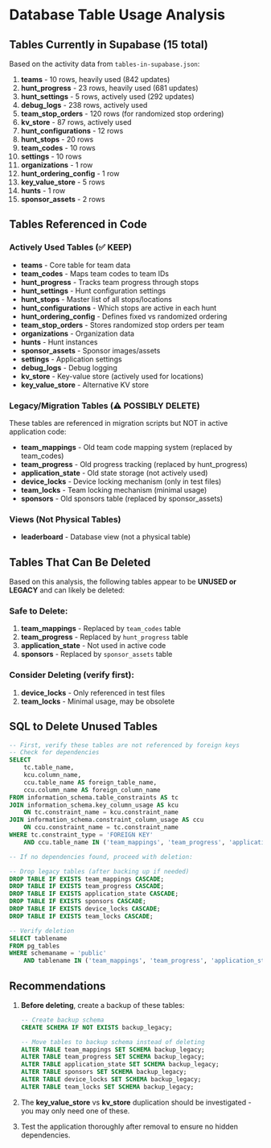 # Database Table Usage Analysis

## Tables Currently in Supabase (15 total)

Based on the activity data from `tables-in-supabase.json`:

1. **teams** - 10 rows, heavily used (842 updates)
2. **hunt_progress** - 23 rows, heavily used (681 updates)
3. **hunt_settings** - 5 rows, actively used (292 updates)
4. **debug_logs** - 238 rows, actively used
5. **team_stop_orders** - 120 rows (for randomized stop ordering)
6. **kv_store** - 87 rows, actively used
7. **hunt_configurations** - 12 rows
8. **hunt_stops** - 20 rows
9. **team_codes** - 10 rows
10. **settings** - 10 rows
11. **organizations** - 1 row
12. **hunt_ordering_config** - 1 row
13. **key_value_store** - 5 rows
14. **hunts** - 1 row
15. **sponsor_assets** - 2 rows

## Tables Referenced in Code

### Actively Used Tables (✅ KEEP)
- **teams** - Core table for team data
- **team_codes** - Maps team codes to team IDs
- **hunt_progress** - Tracks team progress through stops
- **hunt_settings** - Hunt configuration settings
- **hunt_stops** - Master list of all stops/locations
- **hunt_configurations** - Which stops are active in each hunt
- **hunt_ordering_config** - Defines fixed vs randomized ordering
- **team_stop_orders** - Stores randomized stop orders per team
- **organizations** - Organization data
- **hunts** - Hunt instances
- **sponsor_assets** - Sponsor images/assets
- **settings** - Application settings
- **debug_logs** - Debug logging
- **kv_store** - Key-value store (actively used for locations)
- **key_value_store** - Alternative KV store

### Legacy/Migration Tables (⚠️ POSSIBLY DELETE)
These tables are referenced in migration scripts but NOT in active application code:

- **team_mappings** - Old team code mapping system (replaced by team_codes)
- **team_progress** - Old progress tracking (replaced by hunt_progress)
- **application_state** - Old state storage (not actively used)
- **device_locks** - Device locking mechanism (only in test files)
- **team_locks** - Team locking mechanism (minimal usage)
- **sponsors** - Old sponsors table (replaced by sponsor_assets)

### Views (Not Physical Tables)
- **leaderboard** - Database view (not a physical table)

## Tables That Can Be Deleted

Based on this analysis, the following tables appear to be **UNUSED or LEGACY** and can likely be deleted:

### Safe to Delete:
1. **team_mappings** - Replaced by `team_codes` table
2. **team_progress** - Replaced by `hunt_progress` table
3. **application_state** - Not used in active code
4. **sponsors** - Replaced by `sponsor_assets` table

### Consider Deleting (verify first):
1. **device_locks** - Only referenced in test files
2. **team_locks** - Minimal usage, may be obsolete

## SQL to Delete Unused Tables

```sql
-- First, verify these tables are not referenced by foreign keys
-- Check for dependencies
SELECT
    tc.table_name,
    kcu.column_name,
    ccu.table_name AS foreign_table_name,
    ccu.column_name AS foreign_column_name
FROM information_schema.table_constraints AS tc
JOIN information_schema.key_column_usage AS kcu
    ON tc.constraint_name = kcu.constraint_name
JOIN information_schema.constraint_column_usage AS ccu
    ON ccu.constraint_name = tc.constraint_name
WHERE tc.constraint_type = 'FOREIGN KEY'
    AND ccu.table_name IN ('team_mappings', 'team_progress', 'application_state', 'sponsors', 'device_locks', 'team_locks');

-- If no dependencies found, proceed with deletion:

-- Drop legacy tables (after backing up if needed)
DROP TABLE IF EXISTS team_mappings CASCADE;
DROP TABLE IF EXISTS team_progress CASCADE;
DROP TABLE IF EXISTS application_state CASCADE;
DROP TABLE IF EXISTS sponsors CASCADE;
DROP TABLE IF EXISTS device_locks CASCADE;
DROP TABLE IF EXISTS team_locks CASCADE;

-- Verify deletion
SELECT tablename
FROM pg_tables
WHERE schemaname = 'public'
    AND tablename IN ('team_mappings', 'team_progress', 'application_state', 'sponsors', 'device_locks', 'team_locks');
```

## Recommendations

1. **Before deleting**, create a backup of these tables:
   ```sql
   -- Create backup schema
   CREATE SCHEMA IF NOT EXISTS backup_legacy;

   -- Move tables to backup schema instead of deleting
   ALTER TABLE team_mappings SET SCHEMA backup_legacy;
   ALTER TABLE team_progress SET SCHEMA backup_legacy;
   ALTER TABLE application_state SET SCHEMA backup_legacy;
   ALTER TABLE sponsors SET SCHEMA backup_legacy;
   ALTER TABLE device_locks SET SCHEMA backup_legacy;
   ALTER TABLE team_locks SET SCHEMA backup_legacy;
   ```

2. The **key_value_store** vs **kv_store** duplication should be investigated - you may only need one of these.

3. Test the application thoroughly after removal to ensure no hidden dependencies.